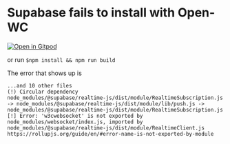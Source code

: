 # Supabase fails to install with Open-WC

[![Open in Gitpod](https://gitpod.io/button/open-in-gitpod.svg)](https://gitpod.io/#https://github.com/jlengrand/supabase-fail)

or run `$npm install && npm run build`


The error that shows up is 


```
...and 10 other files
(!) Circular dependency
node_modules/@supabase/realtime-js/dist/module/RealtimeSubscription.js -> node_modules/@supabase/realtime-js/dist/module/lib/push.js -> node_modules/@supabase/realtime-js/dist/module/RealtimeSubscription.js
[!] Error: 'w3cwebsocket' is not exported by node_modules/websocket/index.js, imported by node_modules/@supabase/realtime-js/dist/module/RealtimeClient.js
https://rollupjs.org/guide/en/#error-name-is-not-exported-by-module
```

